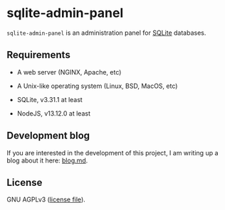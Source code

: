 # sqlite-admin-panel

`sqlite-admin-panel` is an administration panel for [SQLite](https://www.sqlite.org/index.html) databases.

## Requirements

- A web server (NGINX, Apache, etc)

- A Unix-like operating system (Linux, BSD, MacOS, etc)

- SQLite, v3.31.1 at least

- NodeJS, v13.12.0 at least

<!--
## Quick start

```sh
git clone https://github.com/geopic/sqlite-admin-panel.git
... # TODO: write what comes afterwards
```
-->

## Development blog

If you are interested in the development of this project, I am writing up a blog about it here: [blog.md](blog.md).

## License

GNU AGPLv3 ([license file](LICENSE)).
